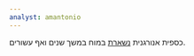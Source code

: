 ```yaml
---
analyst: amantonio
---
```


כספית אנורגנית [נשארת](https://www.ncbi.nlm.nih.gov/pubmed/24368178) במוח במשך שנים ואף עשורים.

